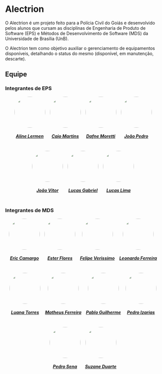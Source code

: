 # Alectrion

O Alectrion é um projeto feito para a Polícia Civil do Goiás e desenvolvido pelos alunos que cursam as disciplinas de Engenharia de Produto de Software (EPS) e Métodos de Desenvolvimento de Software (MDS) da Universidade de Brasília (UnB).

O Alectrion tem como objetivo auxiliar o gerenciamento de equipamentos disponíveis, detalhando o status do mesmo (disponível, em manutenção, descarte).

## Equipe

### Integrantes de EPS

<center>

<div style="display: flex; flex-direction: row; gap: 15px; flex-wrap: wrap; justify-content: center;" >
    <div>
        <a href="https://github.com/AlineLermen ">
                <img style="border-radius: 50%;"         src="https://github.com/AlineLermen.png" width="100px;"/>
                <h5 class="text-center">Aline Lermen</h5>
        </a>
    </div>
    <div>
        <a href="https://github.com/linktocaio">
                <img style="border-radius: 50%;"         src="https://github.com/linktocaio.png" width="100px;"/>
                <h5 class="text-center">Caio Martins</h5>
        </a>
    </div>
    <div>
        <a href="https://github.com/DafneM">
                <img style="border-radius: 50%;"         src="https://github.com/DafneM.png" width="100px;"/>
                <h5 class="text-center">Dafne Moretti</h5>
        </a>
    </div>
    <div>
        <a href="https://github.com/JPedroCh">
                <img style="border-radius: 50%;"         src="https://github.com/JPedroCh.png" width="100px;"/>
                <h5 class="text-center">João Pedro</h5>
        </a>
    </div>
    <div>
        <a href="https://github.com/JoaoVitorFarias">
                <img style="border-radius: 50%;"         src="https://github.com/JoaoVitorFarias.png" width="100px;"/>
                <h5 class="text-center">João Vitor</h5>
        </a>
    </div>
    <div>
        <a href="https://github.com/lucasgbezerra">
                <img style="border-radius: 50%;"         src="https://github.com/lucasgbezerra.png" width="100px;"/>
                <h5 class="text-center">Lucas Gabriel</h5>
        </a>
    </div>
    <div>
        <a href="https://github.com/mibasFerraz">
                <img style="border-radius: 50%;"         src="https://github.com/mibasFerraz.png" width="100px;"/>
                <h5 class="text-center">Lucas Lima</h5>
        </a>
    </div>
</div>
    
</center>

### Integrantes de MDS

<center>

<div style="display: flex; flex-direction: row; gap: 15px; flex-wrap: wrap; justify-content: center;" >
    <div>
        <a href="https://github.com/Ericcs10">
                <img style="border-radius: 50%;"         src="https://github.com/Ericcs10.png" width="100px;"/>
                <h5 class="text-center">Eric Camargo</h5>
        </a>
    </div>
    <div>
        <a href="https://github.com/esteerlino">
                <img style="border-radius: 50%;"         src="https://github.com/esteerlino.png" width="100px;"/>
                <h5 class="text-center">Ester Flores</h5>
        </a>
    </div>
    <div>
        <a href="https://github.com/Verissimoo">
                <img style="border-radius: 50%;"         src="https://github.com/Verissimoo.png" width="100px;"/>
                <h5 class="text-center">Felipe Verissimo</h5>
        </a>
    </div>
    <div>
        <a href="https://github.com/Leofbrgs">
                <img style="border-radius: 50%;"         src="https://github.com/Leofbrgs.png" width="100px;"/>
                <h5 class="text-center">Leonardo Ferreira</h5>
        </a>
    </div>
    <div>
        <a href="https://github.com/luanatorress">
                <img style="border-radius: 50%;"         src="https://github.com/luanatorress.png" width="100px;"/>
                <h5 class="text-center">Luana Torres</h5>
        </a>
    </div>
    <div>
        <a href="https://github.com/matferreira1">
                <img style="border-radius: 50%;"         src="https://github.com/matferreira1.png" width="100px;"/>
                <h5 class="text-center">Matheus Ferreira</h5>
        </a>
    </div>
    <div>
        <a href="https://github.com/PabloGJBS">
                <img style="border-radius: 50%;"         src="https://github.com/PabloGJBS.png" width="100px;"/>
                <h5 class="text-center">Pablo Guilherme</h5>
        </a>
    </div>
    <div>
        <a href="https://github.com/Izarias">
                <img style="border-radius: 50%;"         src="https://github.com/Izarias.png" width="100px;"/>
                <h5 class="text-center">Pedro Izarias</h5>
        </a>
    </div>
    <div>
        <a href="https://github.com/pedroyen21">
                <img style="border-radius: 50%;"         src="https://github.com/pedroyen21.png" width="100px;"/>
                <h5 class="text-center">Pedro Sena</h5>
        </a>
    </div>
    <div>
        <a href="https://github.com/suzaneduarte">
                <img style="border-radius: 50%;"         src="https://github.com/suzaneduarte.png" width="100px;"/>
                <h5 class="text-center">Suzane Duarte</h5>
        </a>
    </div>
</div>
    
</center>
